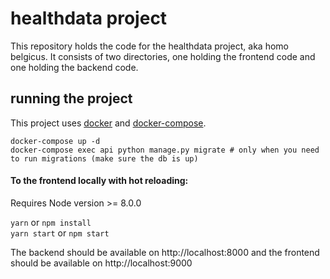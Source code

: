 # healthdata project
This repository holds the code for the healthdata project, aka homo belgicus. It consists of two directories, one holding the frontend code and one holding the backend code.

## running the project
This project uses [docker](https://docs.docker.com/install/) and  [docker-compose](https://docs.docker.com/compose/install/).

```
docker-compose up -d
docker-compose exec api python manage.py migrate # only when you need to run migrations (make sure the db is up)
```

#### To the frontend locally with hot reloading:

Requires Node version >= 8.0.0

`yarn` or `npm install`  
`yarn start` or `npm start`

The backend should be available on http://localhost:8000 and the frontend should be available on http://localhost:9000
